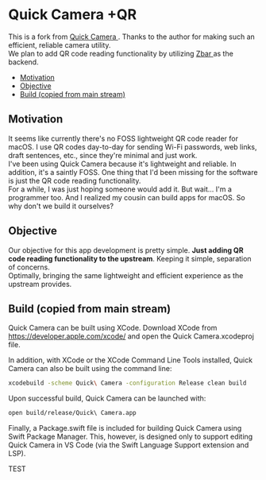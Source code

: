 # Quick Camera +QR

This is a fork from [ Quick Camera ](https://github.com/simonguest/quick-camera). Thanks to the author for making such an efficient, reliable camera utility.  
We plan to add QR code reading functionality by utilizing [ Zbar ](https://github.com/mchehab/zbar?utm_source=chatgpt.com) as the backend.

<!-- toc -->

- [Motivation](#motivation)
- [Objective](#objective)
- [Build (copied from main stream)](#build-copied-from-main-stream)

<!-- tocstop -->

## Motivation

It seems like currently there's no FOSS lightweight QR code reader for macOS. I use QR codes day-to-day for sending Wi-Fi passwords, web links, draft sentences, etc., since they're minimal and just work.  
I've been using Quick Camera because it's lightweight and reliable. In addition, it's a saintly FOSS. One thing that I'd been missing for the software is just the QR code reading functionality.  
For a while, I was just hoping someone would add it. But wait... I'm a programmer too. And I realized my cousin can build apps for macOS. So why don't we build it ourselves?

## Objective

Our objective for this app development is pretty simple. **Just adding QR code reading functionality to the upstream**.
Keeping it simple, separation of concerns.  
Optimally, bringing the same lightweight and efficient experience as the upstream provides.

## Build (copied from main stream)

Quick Camera can be built using XCode. Download XCode from https://developer.apple.com/xcode/ and open the Quick Camera.xcodeproj file.

In addition, with XCode or the XCode Command Line Tools installed, Quick Camera can also be built using the command line:

```bash
xcodebuild -scheme Quick\ Camera -configuration Release clean build
```

Upon successful build, Quick Camera can be launched with:

```bash
open build/release/Quick\ Camera.app
```

Finally, a Package.swift file is included for building Quick Camera using Swift Package Manager. This, however, is designed only to support editing Quick Camera in VS Code (via the Swift Language Support extension and LSP).


TEST
